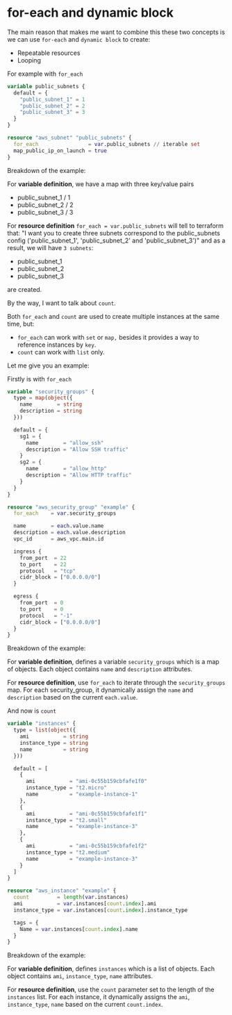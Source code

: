 # for-each and dynamic block

The main reason that makes me want to combine this these two concepts is we can use `for-each` and `dynamic block` to create:

- Repeatable resources
- Looping

For example with `for_each`

```tf
variable public_subnets {
  default = {
    "public_subnet_1" = 1
    "public_subnet_2" = 2
    "public_subnet_3" = 3
  }
}

resource "aws_subnet" "public_subnets" {
  for_each                = var.public_subnets // iterable set
  map_public_ip_on_launch = true
}
```

Breakdown of the example:

For **variable definition**, we have a map with three key/value pairs

- public_subnet_1 / 1
- public_subnet_2 / 2
- public_subnet_3 / 3

For **resource definition** `for_each = var.public_subnets` will tell to terraform that: "I want you to create three subnets correspond to the public_subnets config ('public_subnet_1', 'public_subnet_2' and 'public_subnet_3')" and as a result, we will have `3 subnets`:

- public_subnet_1
- public_subnet_2
- public_subnet_3

are created.

By the way, I want to talk about `count`.

Both `for_each` and `count` are used to create multiple instances at the same time, but:

- `for_each` can work with `set` or `map,` besides it provides a way to reference instances by `key`.
- `count` can work with `list` only.

Let me give you an example:

Firstly is with `for_each`

```tf
variable "security_groups" {
  type = map(object({
    name        = string
    description = string
  }))

  default = {
    sg1 = {
      name        = "allow_ssh"
      description = "Allow SSH traffic"
    }
    sg2 = {
      name        = "allow_http"
      description = "Allow HTTP traffic"
    }
  }
}

resource "aws_security_group" "example" {
  for_each    = var.security_groups

  name        = each.value.name
  description = each.value.description
  vpc_id      = aws_vpc.main.id

  ingress {
    from_port  = 22
    to_port    = 22
    protocol   = "tcp"
    cidr_block = ["0.0.0.0/0"]
  }

  egress {
    from_port  = 0
    to_port    = 0
    protocol   = "-1"
    cidr_block = ["0.0.0.0/0"]
  }
}
```

Breakdown of the example:

For **variable definition**, defines a variable `security_groups` which is a map of objects. Each object contains `name` and `description` attributes.

For **resource definition**, use `for_each` to iterate through the `security_groups` map. For each security_group, it dynamically assign the `name` and `description` based on the current `each.value`.

And now is `count`

```tf
variable "instances" {
  type = list(object({
    ami           = string
    instance_type = string
    name          = string
  }))

  default = [
    {
      ami           = "ami-0c55b159cbfafe1f0"
      instance_type = "t2.micro"
      name          = "example-instance-1"
    },
    {
      ami           = "ami-0c55b159cbfafe1f1"
      instance_type = "t2.small"
      name          = "example-instance-3"
    },
    {
      ami           = "ami-0c55b159cbfafe1f2"
      instance_type = "t2.medium"
      name          = "example-instance-3"
    }
  ]
}

resource "aws_instance" "example" {
  count         = length(var.instances)
  ami           = var.instances[count.index].ami
  instance_type = var.instances[count.index].instance_type

  tags = {
    Name = var.instances[count.index].name
  }
}
```

Breakdown of the example:

For **variable definition**, defines `instances` which is a list of objects. Each object contains `ami`, `instance_type`, `name` attributes.

For **resource definition**, use the `count` parameter set to the length of the `instances` list. For each instance, it dynamically assigns the `ami`, `instance_type`, `name` based on the current `count.index`.
